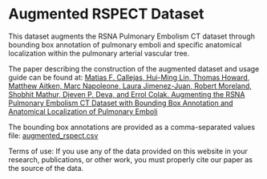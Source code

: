 # Augmented RSPECT Dataset

 
This dataset augments the RSNA Pulmonary Embolism CT dataset through bounding box annotation of pulmonary emboli and specific anatomical localization within the pulmonary arterial vascular tree. 

The paper describing the construction of the augmented dataset and usage guide can be found at: [Matias F. Callejas, Hui-Ming Lin, Thomas Howard, Matthew Aitken, Marc Napoleone, Laura Jimenez-Juan, Robert Moreland, Shobhit Mathur, Djeven P. Deva, and Errol Colak. Augmenting the RSNA Pulmonary Embolism CT Dataset with Bounding Box Annotation and Anatomical Localization of Pulmonary Emboli](https://insert_link_here)

The bounding box annotations are provided as a comma-separated values file: [augmented_rspect.csv](https://github.com/dila-ai/Augmented_RSPECT/blob/main/augmented_rspect.csv) 

Terms of use: If you use any of the data provided on this website in your research, publications, or other work, you must properly cite our paper as the source of the data.
